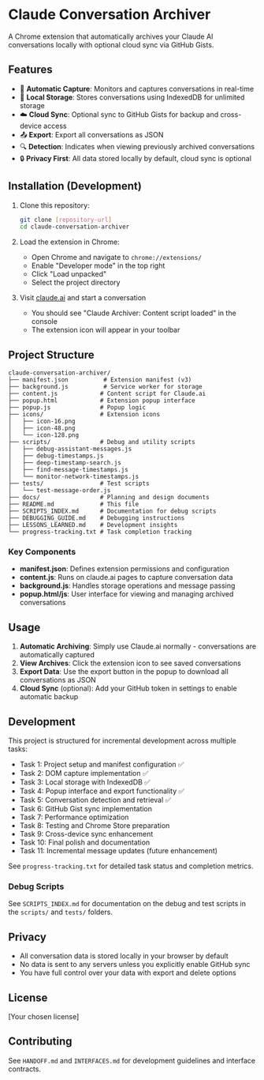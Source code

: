 # Claude Conversation Archiver

A Chrome extension that automatically archives your Claude AI conversations locally with optional cloud sync via GitHub Gists.

## Features

- 🔄 **Automatic Capture**: Monitors and captures conversations in real-time
- 💾 **Local Storage**: Stores conversations using IndexedDB for unlimited storage
- ☁️ **Cloud Sync**: Optional sync to GitHub Gists for backup and cross-device access
- 📤 **Export**: Export all conversations as JSON
- 🔍 **Detection**: Indicates when viewing previously archived conversations
- 🔒 **Privacy First**: All data stored locally by default, cloud sync is optional

## Installation (Development)

1. Clone this repository:
   ```bash
   git clone [repository-url]
   cd claude-conversation-archiver
   ```

2. Load the extension in Chrome:
   - Open Chrome and navigate to `chrome://extensions/`
   - Enable "Developer mode" in the top right
   - Click "Load unpacked"
   - Select the project directory

3. Visit [claude.ai](https://claude.ai) and start a conversation
   - You should see "Claude Archiver: Content script loaded" in the console
   - The extension icon will appear in your toolbar

## Project Structure

```
claude-conversation-archiver/
├── manifest.json          # Extension manifest (v3)
├── background.js          # Service worker for storage
├── content.js            # Content script for Claude.ai
├── popup.html            # Extension popup interface
├── popup.js              # Popup logic
├── icons/                # Extension icons
│   ├── icon-16.png
│   ├── icon-48.png
│   └── icon-128.png
├── scripts/              # Debug and utility scripts
│   ├── debug-assistant-messages.js
│   ├── debug-timestamps.js
│   ├── deep-timestamp-search.js
│   ├── find-message-timestamps.js
│   └── monitor-network-timestamps.js
├── tests/                # Test scripts
│   └── test-message-order.js
├── docs/                 # Planning and design documents
├── README.md             # This file
├── SCRIPTS_INDEX.md      # Documentation for debug scripts
├── DEBUGGING_GUIDE.md    # Debugging instructions
├── LESSONS_LEARNED.md    # Development insights
└── progress-tracking.txt # Task completion tracking
```

### Key Components

- **manifest.json**: Defines extension permissions and configuration
- **content.js**: Runs on claude.ai pages to capture conversation data
- **background.js**: Handles storage operations and message passing
- **popup.html/js**: User interface for viewing and managing archived conversations

## Usage

1. **Automatic Archiving**: Simply use Claude.ai normally - conversations are automatically captured
2. **View Archives**: Click the extension icon to see saved conversations
3. **Export Data**: Use the export button in the popup to download all conversations as JSON
4. **Cloud Sync** (optional): Add your GitHub token in settings to enable automatic backup

## Development

This project is structured for incremental development across multiple tasks:

- Task 1: Project setup and manifest configuration ✅
- Task 2: DOM capture implementation ✅
- Task 3: Local storage with IndexedDB ✅
- Task 4: Popup interface and export functionality ✅
- Task 5: Conversation detection and retrieval ✅
- Task 6: GitHub Gist sync implementation
- Task 7: Performance optimization
- Task 8: Testing and Chrome Store preparation
- Task 9: Cross-device sync enhancement
- Task 10: Final polish and documentation
- Task 11: Incremental message updates (future enhancement)

See `progress-tracking.txt` for detailed task status and completion metrics.

### Debug Scripts

See `SCRIPTS_INDEX.md` for documentation on the debug and test scripts in the `scripts/` and `tests/` folders.

## Privacy

- All conversation data is stored locally in your browser by default
- No data is sent to any servers unless you explicitly enable GitHub sync
- You have full control over your data with export and delete options

## License

[Your chosen license]

## Contributing

See `HANDOFF.md` and `INTERFACES.md` for development guidelines and interface contracts.